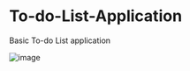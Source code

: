 # To-do-List-Application
Basic To-do List application


![image](https://user-images.githubusercontent.com/88817315/141086341-fe4a2f80-1179-45b9-8391-0f4bace34c47.png)
